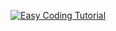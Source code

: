
<a
  href="https://www.youtube.com/@EasyCodingTutorial/videos"
  target="_blank">
  ![Easy Coding Tutorial](https://github.com/user-attachments/assets/06bac068-420a-4496-adab-d4e487a89af1)

 
</a>
 
